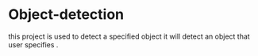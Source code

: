 # Object-detection
this project is used to detect a specified object it will detect an object that user specifies  .
